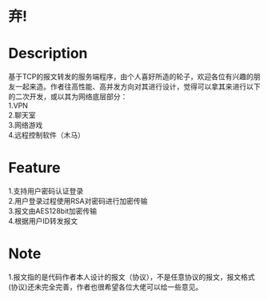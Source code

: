 # 弃!

# Description
基于TCP的报文转发的服务端程序，由个人喜好所造的轮子，欢迎各位有兴趣的朋友一起来造。作者往高性能、高并发方向对其进行设计，觉得可以拿其来进行以下的二次开发，或以其为网络底层部分：<br>
1.VPN<br>
2.聊天室<br>
3.网络游戏<br>
4.远程控制软件（木马）<br>
# Feature
1.支持用户密码认证登录<br>
2.用户登录过程使用RSA对密码进行加密传输<br>
3.报文由AES128bit加密传输<br>
4.根据用户ID转发报文<br>
# Note
1.报文指的是代码作者本人设计的报文（协议），不是任意协议的报文，报文格式(协议)还未完全完善，作者也很希望各位大佬可以给一些意见。<br>
